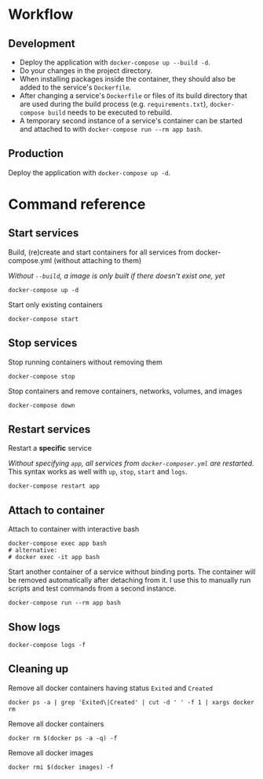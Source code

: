 # Workflow
## Development
- Deploy the application with `docker-compose up --build -d`.
- Do your changes in the project directory.
- When installing packages inside the container, they should also be added to
the service's `Dockerfile`.
- After changing a service's `Dockerfile` or files of its build directory that
are used during the build process (e.g. `requirements.txt`),
`docker-compose build` needs to be executed to rebuild.
- A temporary second instance of a service's container can be started and
attached to with `docker-compose run --rm app bash`.

## Production
Deploy the application with `docker-compose up -d`.

# Command reference
## Start services
Build, (re)create and start containers for all services from docker-compose.yml
(without attaching to them)

_Without `--build`, a image is only built if there doesn't exist one, yet_
```
docker-compose up -d
```

Start only existing containers
```
docker-compose start
```

## Stop services
Stop running containers without removing them
```
docker-compose stop
```

Stop containers and remove containers, networks, volumes, and images
```
docker-compose down
```

## Restart services
Restart a __specific__ service

_Without specifying `app`, all services from `docker-composer.yml` are
restarted._ This syntax works as well with `up`, `stop`, `start` and `logs`.
```
docker-compose restart app
```


## Attach to container
Attach to container with interactive bash
```
docker-compose exec app bash
# alternative:
# docker exec -it app bash
```

Start another container of a service without binding ports. The container will
be removed automatically after detaching from it. I use this to manually run
scripts and test commands from a second instance.
```
docker-compose run --rm app bash
```

## Show logs
```
docker-compose logs -f
```

## Cleaning up
Remove all docker containers having status `Exited` and `Created`
```
docker ps -a | grep 'Exited\|Created' | cut -d ' ' -f 1 | xargs docker rm
```

Remove all docker containers
```
docker rm $(docker ps -a -q) -f
```

Remove all docker images
```
docker rmi $(docker images) -f
```

